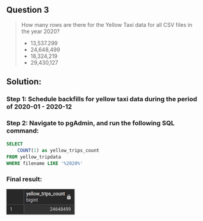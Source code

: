 ## Question 3

>How many rows are there for the Yellow Taxi data for all CSV files in the year 2020?
>- 13,537.299
>- 24,648,499
>- 18,324,219
>- 29,430,127

## Solution:

### Step 1: Schedule backfills for yellow taxi data during the period of 2020-01 - 2020-12

### Step 2: Navigate to pgAdmin, and run the following SQL command:

```sql
SELECT 
    COUNT(1) as yellow_trips_count
FROM yellow_tripdata
WHERE filename LIKE '%2020%'
```

### Final result:
![result](result.png)